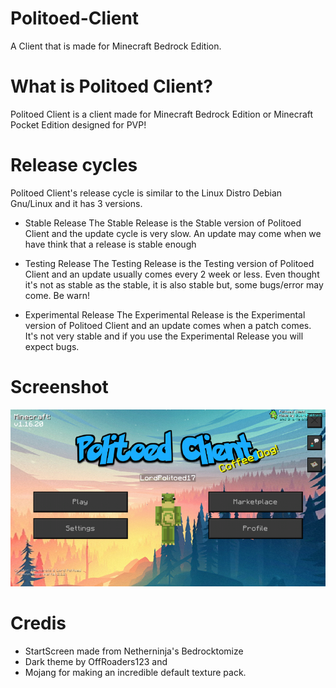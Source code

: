 # Politoed-Client
A Client that is made for Minecraft Bedrock Edition.

# What is Politoed Client?
Politoed Client is a client made for Minecraft Bedrock Edition or Minecraft Pocket Edition designed for PVP!

# Release cycles
Politoed Client's release cycle is similar to the Linux Distro Debian Gnu/Linux and it has 3 versions.

- Stable Release
The Stable Release is the Stable version of Politoed Client and the update cycle is very slow. An update may come when we have think that a release is stable enough

- Testing Release
The Testing Release is the Testing version of Politoed Client and an update usually comes every 2 week or less. Even thought it's not as stable as the stable, it is also stable but, some bugs/error may come. Be warn!

- Experimental Release
The Experimental Release is the Experimental version of Politoed Client and an update comes when a patch comes. It's not very stable and if you use the Experimental Release you will expect bugs. 

# Screenshot
![Politoed Client Screenshot](PWmV3wp.png)

# Credis
- StartScreen made from Netherninja's Bedrocktomize
- Dark theme by OffRoaders123
and 
- Mojang for making an incredible default texture pack.
